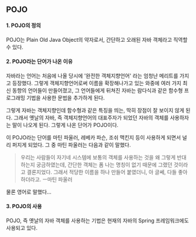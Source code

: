 ## POJO

#### 1. POJO의 정의

POJO는 Plain Old Java Object의 약자로서, 간단하고 오래된 자바 객체라고 직역할 수 있다.

#### 2. POJO라는 단어가 나온 이유

자바라는 언어는 처음에 나올 당시에 '완전한 객체지향언어' 라는 엄청난 메리트를 가지고 등장했다.
그렇게 객체지향언어로써 이름을 확장해나가고 있는 와중에
여러 가지 최신 동향의 언어들이 만들어졌고, 그 언어들에게 뒤쳐진 자바는
람다식과 같은 함수형 프로그래밍 기법을 사용한 문법을 추가하게 된다.

그렇게 자바는 객체지향인데 함수형과 같은 특징을 띄는, 딱히 장점이 잘 보이지 않게 된다.
그래서 옛날의 자바, 즉 객체지향언어의 대표주자가 되었던 자바의 객체를 사용하자는 말이 나오게 된다.
그렇게 나온 단어가 POJO이다.

이 POJO라는 단어를 마틴 파울러, 레베카 파슨, 조쉬 맥킨지 등이 사용하게 되면서 널리 퍼지게 되었다.
그 중 마틴 파울러는 다음과 같이 말했다.

> 우리는 사람들이 자기네 시스템에 보통의 객체를 사용하는 것을 왜 그렇게 반대하는지 궁금하였는데,
> 간단한 객체는 폼 나는 명칭이 없기 때문에 그랬던 것이라고 결론지었다.
> 그래서 적당한 이름을 하나 만들어 붙였더니, 아 글쎄, 다들 좋아하더라고.
> 																																			ㅡ마틴 파울러

물론 영어로 말했다...

#### 3. POJO의 사용

POJO, 즉 옛날의 자바 객체를 사용하는 기법은 현재의 자바의 Spring 프레임워크에도 사용되고 있다.